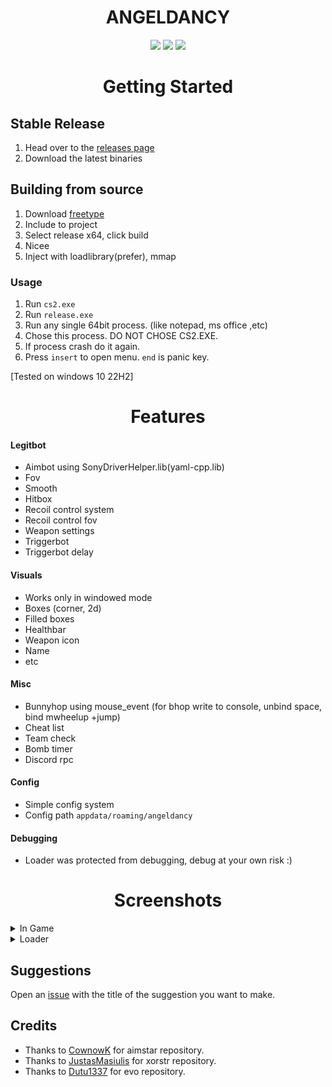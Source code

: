 <p align="center">
 <h1 align="center"><a>ANGELDANCY</a></h1> 
</p>

<p align="center">
	<a href="https://github.com/insggg/cs2_external_internal/releases/latest"><img src="https://img.shields.io/github/v/release/insggg/cs2_external_internal?style=for-the-badge"></a>
	<a href="https://github.com/insggg/cs2_external_internal/releases"><img src="https://img.shields.io/github/downloads/insggg/cs2_external_internal/total.svg?style=for-the-badge"></a>
	<a href="https://github.com/insggg/cs2_external_internal/graphs/contributors"><img src="https://img.shields.io/github/contributors/insggg/cs2_external_internal?style=for-the-badge&color=red"></a>
</p>

<h1 align="center">Getting Started</h1>

## Stable Release
1. Head over to the [releases page](https://github.com/insggg/angeldancycs2/releases)
2. Download the latest binaries

## Building from source
1. Download [freetype](https://github.com/freetype/freetype)
2. Include to project
3. Select release x64, click build
4. Nicee
5. Inject with loadlibrary(prefer), mmap


### Usage
1. Run `cs2.exe`
2. Run `release.exe`
3. Run any single 64bit process. (like notepad, ms office ,etc)
4. Chose this process. DO NOT CHOSE CS2.EXE.
5. If process crash do it again.
6. Press `insert` to open menu. `end` is panic key.
   
[Tested on windows 10 22H2]

<h1 align="center">Features</h1>

#### Legitbot
- Aimbot using SonyDriverHelper.lib(yaml-cpp.lib)
- Fov
- Smooth
- Hitbox
- Recoil control system
- Recoil control fov
- Weapon settings
- Triggerbot
- Triggerbot delay

#### Visuals 
- Works only in windowed mode
- Boxes (corner, 2d)
- Filled boxes
- Healthbar
- Weapon icon
- Name
- etc

#### Misc
- Bunnyhop using mouse_event (for bhop write to console, unbind space, bind mwheelup +jump)
- Cheat list
- Team check
- Bomb timer
- Discord rpc

#### Config 
- Simple config system
- Config path `appdata/roaming/angeldancy`

#### Debugging
- Loader was protected from debugging, debug at your own risk :)

<h1 align="center">Screenshots</h1>

<details>
  <summary>In Game</summary>
  <img src="https://raw.githubusercontent.com/insggg/cs2_external_internal/main/screenshot.png?token=GHSAT0AAAAAACM6S2F4CCR3STALR6EBL7CUZNYJOMQ"/>
</details>

<details>
<summary>Loader</summary>
  <img src="https://raw.githubusercontent.com/insggg/cs2_external_internal/main/loader%20screenshot.png?token=GHSAT0AAAAAACM6S2F4FLXMXH7XDN7FS3RIZNYJOHQ"/>
</details>
 
## Suggestions

Open an [issue](https://github.com/insggg/cs2_external_internal/issues) with the title of the suggestion you want to make.

## Credits 

- Thanks to [CownowK](https://github.com/CowNowK/AimStar) for aimstar repository.
- Thanks to [JustasMasiulis](https://github.com/JustasMasiulis/xorstr) for xorstr repository.
- Thanks to [Dutu1337](https://github.com/dumitru1216/cs2-external-evo) for evo repository.
